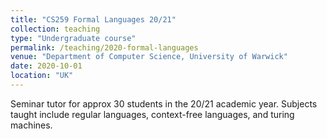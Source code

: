 ```yaml
---
title: "CS259 Formal Languages 20/21"
collection: teaching
type: "Undergraduate course"
permalink: /teaching/2020-formal-languages
venue: "Department of Computer Science, University of Warwick"
date: 2020-10-01
location: "UK"
---
```


Seminar tutor for approx 30 students in the 20/21 academic year.
Subjects taught include regular languages, context-free languages, and turing machines.